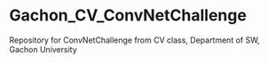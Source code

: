 # Gachon_CV_ConvNetChallenge
Repository for ConvNetChallenge from CV class, Department of SW, Gachon University
